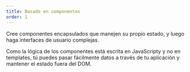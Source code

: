 ```yaml
---
title: Basado en componentes
order: 1
---
```


Cree componentes encapsulados que manejen su propio estado,
y luego haga interfaces de usuario complejas.

Como la lógica de los componentes está escrita en JavaScripty y no en templates,
tú puedes pasar fácilmente datos a través de tu aplicación y mantener el estado fuera del DOM.

